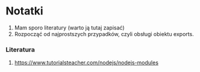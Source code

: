 # Notatki

1. Mam sporo literatury (warto ją tutaj zapisać)
2. Rozpocząć od najprostszych przypadków, czyli obsługi obiektu exports.

### Literatura

1. https://www.tutorialsteacher.com/nodejs/nodejs-modules 